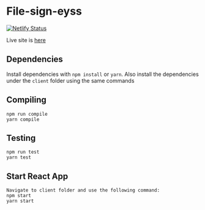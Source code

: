 # File-sign-eyss
[![Netlify Status](https://api.netlify.com/api/v1/badges/eb7f37a7-d6a9-4604-b5e8-824f59b35298/deploy-status)](https://app.netlify.com/sites/file-sign/deploys)

Live site is [here](https://file-sign.netlify.app/)

## Dependencies

Install dependencies with `npm install` or `yarn`. Also install the dependencies under the `client` folder using the same commands

## Compiling

```
npm run compile
yarn compile
```

## Testing

```
npm run test
yarn test
```

## Start React App

```
Navigate to client folder and use the following command:
npm start
yarn start
```

